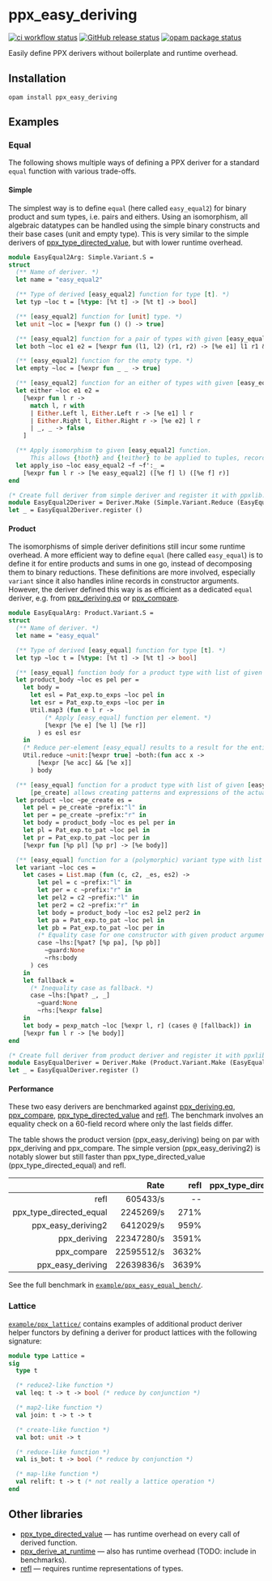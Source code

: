 # ppx_easy_deriving

[![ci workflow status](https://github.com/sim642/ppx_easy_deriving/actions/workflows/ci.yml/badge.svg)](https://github.com/sim642/ppx_easy_deriving/actions/workflows/ci.yml)
[![GitHub release status](https://img.shields.io/github/v/release/sim642/ppx_easy_deriving)](https://github.com/sim642/ppx_easy_deriving/releases)
[![opam package status](https://badgen.net/opam/v/ppx_easy_deriving)](https://opam.ocaml.org/packages/ppx_easy_deriving)

Easily define PPX derivers without boilerplate and runtime overhead.


## Installation
```console
opam install ppx_easy_deriving
```

## Examples

### Equal
The following shows multiple ways of defining a PPX deriver for a standard `equal` function with various trade-offs.

#### Simple
The simplest way is to define `equal` (here called `easy_equal2`) for binary product and sum types, i.e. pairs and eithers.
Using an isomorphism, all algebraic datatypes can be handled using the simple binary constructs and their base cases (unit and empty type).
This is very similar to the simple derivers of [ppx_type_directed_value](https://github.com/janestreet/ppx_type_directed_value), but with lower runtime overhead.

<!-- $MDX file=example/ppx_easy_equal/ppx_easy_equal.ml,part=easy_equal2 -->
```ocaml
module EasyEqual2Arg: Simple.Variant.S =
struct
  (** Name of deriver. *)
  let name = "easy_equal2"

  (** Type of derived [easy_equal2] function for type [t]. *)
  let typ ~loc t = [%type: [%t t] -> [%t t] -> bool]

  (** [easy_equal2] function for [unit] type. *)
  let unit ~loc = [%expr fun () () -> true]

  (** [easy_equal2] function for a pair of types with given [easy_equal2] functions [e1] and [e2]. *)
  let both ~loc e1 e2 = [%expr fun (l1, l2) (r1, r2) -> [%e e1] l1 r1 && [%e e2] l2 r2]

  (** [easy_equal2] function for the empty type. *)
  let empty ~loc = [%expr fun _ _ -> true]

  (** [easy_equal2] function for an either of types with given [easy_equal2] functions [e1] and [e2]. *)
  let either ~loc e1 e2 =
    [%expr fun l r ->
      match l, r with
      | Either.Left l, Either.Left r -> [%e e1] l r
      | Either.Right l, Either.Right r -> [%e e2] l r
      | _, _ -> false
    ]

  (** Apply isomorphism to given [easy_equal2] function.
      This allows {!both} and {!either} to be applied to tuples, records and (polymorphic) variants of arbitrary size. *)
  let apply_iso ~loc easy_equal2 ~f ~f':_ =
    [%expr fun l r -> [%e easy_equal2] ([%e f] l) ([%e f] r)]
end

(* Create full deriver from simple deriver and register it with ppxlib. *)
module EasyEqual2Deriver = Deriver.Make (Simple.Variant.Reduce (EasyEqual2Arg))
let _ = EasyEqual2Deriver.register ()
```

#### Product
The isomorphisms of simple deriver definitions still incur some runtime overhead.
A more efficient way to define `equal` (here called `easy_equal`) is to define it for entire products and sums in one go, instead of decomposing them to binary reductions.
These definitions are more involved, especially `variant` since it also handles inline records in constructor arguments.
However, the deriver defined this way is as efficient as a dedicated `equal` deriver, e.g. from [ppx_deriving.eq](https://github.com/ocaml-ppx/ppx_deriving#plugins-eq-and-ord) or [ppx_compare](https://github.com/janestreet/ppx_compare).

<!-- $MDX file=example/ppx_easy_equal/ppx_easy_equal.ml,part=easy_equal -->
```ocaml
module EasyEqualArg: Product.Variant.S =
struct
  (** Name of deriver. *)
  let name = "easy_equal"

  (** Type of derived [easy_equal] function for type [t]. *)
  let typ ~loc t = [%type: [%t t] -> [%t t] -> bool]

  (** [easy_equal] function body for a product type with list of given [easy_equal] functions for the elements. *)
  let product_body ~loc es pel per =
    let body =
      let esl = Pat_exp.to_exps ~loc pel in
      let esr = Pat_exp.to_exps ~loc per in
      Util.map3 (fun e l r ->
          (* Apply [easy_equal] function per element. *)
          [%expr [%e e] [%e l] [%e r]]
        ) es esl esr
    in
    (* Reduce per-element [easy_equal] results to a result for the entire product. *)
    Util.reduce ~unit:[%expr true] ~both:(fun acc x ->
        [%expr [%e acc] && [%e x]]
      ) body

  (** [easy_equal] function for a product type with list of given [easy_equal] functions for the elements.
      [pe_create] allows creating patterns and expressions of the actual product type. *)
  let product ~loc ~pe_create es =
    let pel = pe_create ~prefix:"l" in
    let per = pe_create ~prefix:"r" in
    let body = product_body ~loc es pel per in
    let pl = Pat_exp.to_pat ~loc pel in
    let pr = Pat_exp.to_pat ~loc per in
    [%expr fun [%p pl] [%p pr] -> [%e body]]

  (** [easy_equal] function for a (polymorphic) variant type with list of given [easy_equal] functions for the (polymorphic) variant constructors. *)
  let variant ~loc ces =
    let cases = List.map (fun (c, c2, _es, es2) ->
        let pel = c ~prefix:"l" in
        let per = c ~prefix:"r" in
        let pel2 = c2 ~prefix:"l" in
        let per2 = c2 ~prefix:"r" in
        let body = product_body ~loc es2 pel2 per2 in
        let pa = Pat_exp.to_pat ~loc pel in
        let pb = Pat_exp.to_pat ~loc per in
        (* Equality case for one constructor with given product argument. *)
        case ~lhs:[%pat? [%p pa], [%p pb]]
          ~guard:None
          ~rhs:body
      ) ces
    in
    let fallback =
      (* Inequality case as fallback. *)
      case ~lhs:[%pat? _, _]
        ~guard:None
        ~rhs:[%expr false]
    in
    let body = pexp_match ~loc [%expr l, r] (cases @ [fallback]) in
    [%expr fun l r -> [%e body]]
end

(* Create full deriver from product deriver and register it with ppxlib. *)
module EasyEqualDeriver = Deriver.Make (Product.Variant.Make (EasyEqualArg))
let _ = EasyEqualDeriver.register ()
```

#### Performance
These two easy derivers are benchmarked against [ppx_deriving.eq](https://github.com/ocaml-ppx/ppx_deriving#plugins-eq-and-ord), [ppx_compare](https://github.com/janestreet/ppx_compare), [ppx_type_directed_value](https://github.com/janestreet/ppx_type_directed_value) and [refl](https://github.com/thierry-martinez/refl).
The benchmark involves an equality check on a 60-field record where only the last fields differ.

The table shows the product version (ppx_easy_deriving) being on par with ppx_deriving and ppx_compare.
The simple version (ppx_easy_deriving2) is notably slower but still faster than ppx_type_directed_value (ppx_type_directed_equal) and refl.

|                         |       Rate |  refl | ppx_type_directed_equal | ppx_easy_deriving2 | ppx_deriving | ppx_compare | ppx_easy_deriving |
| -----------------------:| ----------:| -----:| -----------------------:| ------------------:| ------------:| -----------:| -----------------:|
|                    refl |   605433/s |    -- |                    -73% |               -91% |         -97% |        -97% |              -97% |
| ppx_type_directed_equal |  2245269/s |  271% |                      -- |               -65% |         -90% |        -90% |              -90% |
|      ppx_easy_deriving2 |  6412029/s |  959% |                    186% |                 -- |         -71% |        -72% |              -72% |
|            ppx_deriving | 22347280/s | 3591% |                    895% |               249% |           -- |         -1% |               -1% |
|             ppx_compare | 22595512/s | 3632% |                    906% |               252% |           1% |          -- |               -0% |
|       ppx_easy_deriving | 22639836/s | 3639% |                    908% |               253% |           1% |          0% |                -- |

See the full benchmark in [`example/ppx_easy_equal_bench/`](./example/ppx_easy_equal_bench/).

### Lattice
[`example/ppx_lattice/`](./example/ppx_lattice/) contains examples of additional product deriver helper functors by defining a deriver for product lattices with the following signature:
<!-- $MDX file=example/ppx_lattice_test/ppx_lattice_test.ml,part=lattice -->
```ocaml
module type Lattice =
sig
  type t

  (* reduce2-like function *)
  val leq: t -> t -> bool (* reduce by conjunction *)

  (* map2-like function *)
  val join: t -> t -> t

  (* create-like function *)
  val bot: unit -> t

  (* reduce-like function *)
  val is_bot: t -> bool (* reduce by conjunction *)

  (* map-like function *)
  val relift: t -> t (* not really a lattice operation *)
end
```

## Other libraries

* [ppx_type_directed_value](https://github.com/janestreet/ppx_type_directed_value) — has runtime overhead on every call of derived function.
* [ppx_derive_at_runtime](https://github.com/janestreet/ppx_derive_at_runtime) — also has runtime overhead (TODO: include in benchmarks).
* [refl](https://github.com/thierry-martinez/refl) — requires runtime representations of types.
